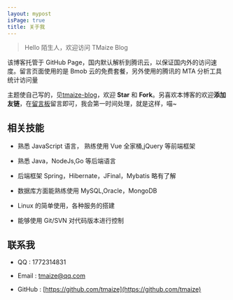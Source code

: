 ```yaml
---
layout: mypost
isPage: true
title: 关于我
---
```


> Hello 陌生人，欢迎访问 TMaize Blog

该博客托管于 GitHub Page，国内默认解析到腾讯云，以保证国内外的访问速度。留言页面使用的是 Bmob 云的免费套餐，另外使用的腾讯的 MTA 分析工具统计访问量

主题使自己写的，见[tmaize-blog](https://github.com/TMaize/tmaize-blog)，欢迎 **Star** 和 **Fork**。另喜欢本博客的欢迎**添加友链**，在[留言板](chat.html)留言即可，我会第一时间处理，就是这样，喵~

## 相关技能

- 熟悉 JavaScript 语言， 熟练使用 Vue 全家桶,jQuery 等前端框架

- 熟悉 Java，NodeJs,Go 等后端语言

- 后端框架 Spring，Hibernate，JFinal，Mybatis 略有了解

- 数据库方面能熟练使用 MySQL,Oracle，MongoDB

- Linux 的简单使用，各种服务的搭建

- 能够使用 Git/SVN 对代码版本进行控制

## 联系我

- QQ : 1772314831

- Email : [tmaize@qq.com](http://mail.qq.com/cgi-bin/qm_share?t=qm_mailme&email=YBQNAQkaBSAREU4DDw0)

- GitHub : [https://github.com/tmaize](https://github.com/tmaize)

